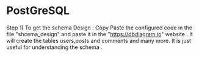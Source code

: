 # PostGreSQL

Step 1) To get the schema Design :
        Copy Paste the configured code in the file "shcema_design" and paste it in the "https://dbdiagram.io" website . It will create the  tables 
        users,posts and comments and many more. It is just useful for understanding the schema .
        
  
